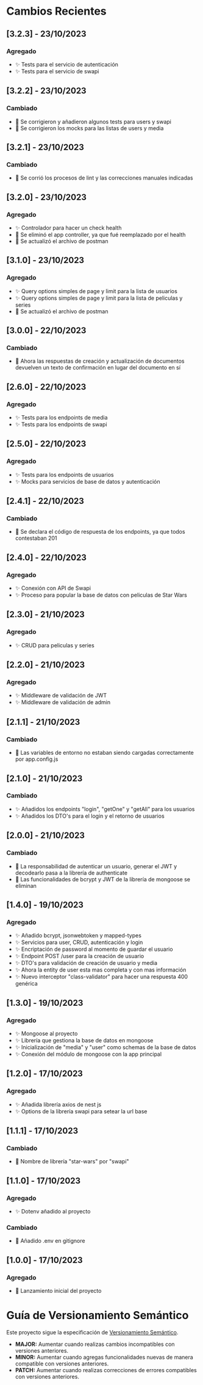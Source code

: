 # Cambios Recientes

## [3.2.3] - 23/10/2023

### Agregado

- ✨ Tests para el servicio de autenticación
- ✨ Tests para el servicio de swapi

## [3.2.2] - 23/10/2023

### Cambiado

- 🐛 Se corrigieron y añadieron algunos tests para users y swapi
- 🐛 Se corrigieron los mocks para las listas de users y media

## [3.2.1] - 23/10/2023

### Cambiado

- 🐛 Se corrió los procesos de lint y las correcciones manuales indicadas

## [3.2.0] - 23/10/2023

### Agregado

- ✨ Controlador para hacer un check health
- 🔄 Se eliminó el app controller, ya que fué reemplazado por el health
- 🔄 Se actualizó el archivo de postman

## [3.1.0] - 23/10/2023

### Agregado

- ✨ Query options simples de page y limit para la lista de usuarios
- ✨ Query options simples de page y limit para la lista de peliculas y series
- 🔄 Se actualizó el archivo de postman

## [3.0.0] - 22/10/2023

### Cambiado

- 🔄 Ahora las respuestas de creación y actualización de documentos devuelven un texto de confirmación en lugar del documento en sí

## [2.6.0] - 22/10/2023

### Agregado

- ✨ Tests para los endpoints de media
- ✨ Tests para los endpoints de swapi

## [2.5.0] - 22/10/2023

### Agregado

- ✨ Tests para los endpoints de usuarios
- ✨ Mocks para servicios de base de datos y autenticación

## [2.4.1] - 22/10/2023

### Cambiado

- 🐛 Se declara el código de respuesta de los endpoints, ya que todos contestaban 201

## [2.4.0] - 22/10/2023

### Agregado

- ✨ Conexión con API de Swapi
- ✨ Proceso para popular la base de datos con peliculas de Star Wars

## [2.3.0] - 21/10/2023

### Agregado

- ✨ CRUD para peliculas y series

## [2.2.0] - 21/10/2023

### Agregado

- ✨ Middleware de validación de JWT
- ✨ Middleware de validación de admin

## [2.1.1] - 21/10/2023

### Cambiado

- 🐛 Las variables de entorno no estaban siendo cargadas correctamente por app.config.js

## [2.1.0] - 21/10/2023

### Cambiado

- ✨ Añadidos los endpoints "login", "getOne" y "getAll" para los usuarios
- ✨ Añadidos los DTO's para el login y el retorno de usuarios

## [2.0.0] - 21/10/2023

### Cambiado

- 🔄 La responsabilidad de autenticar un usuario, generar el JWT y decodearlo pasa a la librería de authenticate
- 🔄 Las funcionalidades de bcrypt y JWT de la librería de mongoose se eliminan

## [1.4.0] - 19/10/2023

### Agregado

- ✨ Añadido bcrypt, jsonwebtoken y mapped-types
- ✨ Servicios para user, CRUD, autenticación y login
- ✨ Encriptación de password al momento de guardar el usuario
- ✨ Endpoint POST /user para la creación de usuario
- ✨ DTO's para validación de creación de usuario y media
- ✨ Ahora la entity de user esta mas completa y con mas información
- ✨ Nuevo interceptor "class-validator" para hacer una respuesta 400 genérica

## [1.3.0] - 19/10/2023

### Agregado

- ✨ Mongoose al proyecto
- ✨ Librería que gestiona la base de datos en mongoose
- ✨ Inicialización de "media" y "user" como schemas de la base de datos
- ✨ Conexión del módulo de mongoose con la app principal


## [1.2.0] - 17/10/2023

### Agregado

- ✨ Añadida librería axios de nest js
- ✨ Options de la librería swapi para setear la url base

## [1.1.1] - 17/10/2023

### Cambiado

- 🔄 Nombre de librería "star-wars" por "swapi"

## [1.1.0] - 17/10/2023

### Agregado

- ✨ Dotenv añadido al proyecto

### Cambiado

- 🔄 Añadido .env en gitignore

## [1.0.0] - 17/10/2023

### Agregado

- 🚀 Lanzamiento inicial del proyecto

# Guía de Versionamiento Semántico

Este proyecto sigue la especificación de [Versionamiento Semántico](https://semver.org/).

- **MAJOR:** Aumentar cuando realizas cambios incompatibles con versiones anteriores.
- **MINOR:** Aumentar cuando agregas funcionalidades nuevas de manera compatible con versiones anteriores.
- **PATCH:** Aumentar cuando realizas correcciones de errores compatibles con versiones anteriores.
